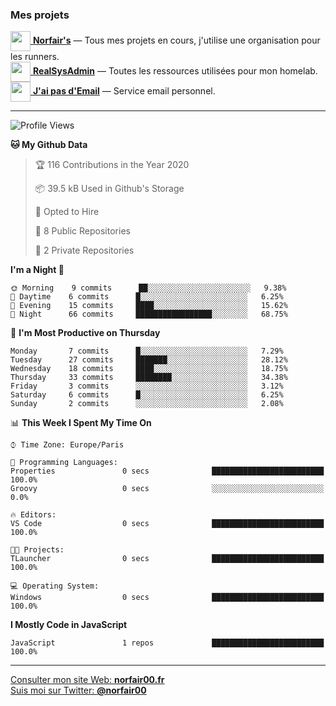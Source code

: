 ### Mes projets


[<img src="https://avatars1.githubusercontent.com/u/68918238?s=96&v=4" width="32" height="32" align="center"> **Norfair's**](https://github.com/norfairs) — Tous mes projets en cours, j'utilise une organisation pour les runners.  
[<img src="https://avatars2.githubusercontent.com/u/64165263?s=96&v=4" width="32" height="32" align="center"> **RealSysAdmin**](https://github.com/realsysadmin-icu) — Toutes les ressources utilisées pour mon homelab.  
[<img src="https://avatars1.githubusercontent.com/u/65110091?s=96&v=4" width="32" height="32" align="center"> **J'ai pas d'Email**](https://github.com/jaipasdemail) — Service email personnel.  

---

<!--START_SECTION:waka-->
![Profile Views](http://img.shields.io/badge/Profile%20Views-124-blue)

**🐱 My Github Data** 

> 🏆 116 Contributions in the Year 2020
 > 
> 📦 39.5 kB Used in Github's Storage 
 > 
> 💼 Opted to Hire
 > 
> 📜 8 Public Repositories
 > 
> 🔑 2 Private Repositories 

**I'm a Night 🦉** 

```text
🌞 Morning    9 commits      ██░░░░░░░░░░░░░░░░░░░░░░░   9.38% 
🌆 Daytime    6 commits      █░░░░░░░░░░░░░░░░░░░░░░░░   6.25% 
🌃 Evening    15 commits     ████░░░░░░░░░░░░░░░░░░░░░   15.62% 
🌙 Night      66 commits     █████████████████░░░░░░░░   68.75%

```
📅 **I'm Most Productive on Thursday** 

```text
Monday       7 commits      █░░░░░░░░░░░░░░░░░░░░░░░░   7.29% 
Tuesday      27 commits     ███████░░░░░░░░░░░░░░░░░░   28.12% 
Wednesday    18 commits     ████░░░░░░░░░░░░░░░░░░░░░   18.75% 
Thursday     33 commits     ████████░░░░░░░░░░░░░░░░░   34.38% 
Friday       3 commits      ░░░░░░░░░░░░░░░░░░░░░░░░░   3.12% 
Saturday     6 commits      █░░░░░░░░░░░░░░░░░░░░░░░░   6.25% 
Sunday       2 commits      ░░░░░░░░░░░░░░░░░░░░░░░░░   2.08%

```


📊 **This Week I Spent My Time On** 

```text
⌚︎ Time Zone: Europe/Paris

💬 Programming Languages: 
Properties               0 secs              █████████████████████████   100.0% 
Groovy                   0 secs              ░░░░░░░░░░░░░░░░░░░░░░░░░   0.0%

🔥 Editors: 
VS Code                  0 secs              █████████████████████████   100.0%

🐱‍💻 Projects: 
TLauncher                0 secs              █████████████████████████   100.0%

💻 Operating System: 
Windows                  0 secs              █████████████████████████   100.0%

```

**I Mostly Code in JavaScript** 

```text
JavaScript               1 repos             █████████████████████████   100.0%

```



<!--END_SECTION:waka-->

---

[Consulter mon site Web: **norfair00.fr**](https://norfair00.fr/)  
[Suis moi sur Twitter: **@norfair00**](https://twitter.com/norfair00)

